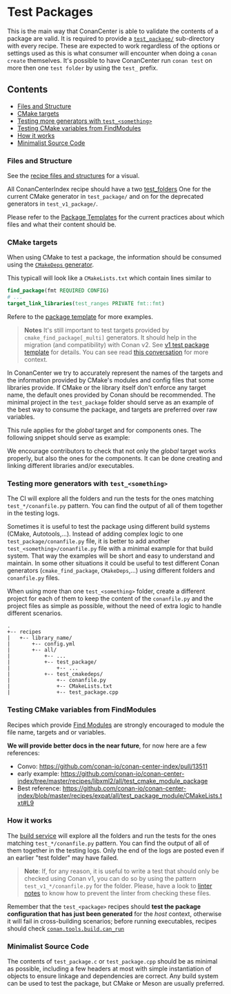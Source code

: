 # Test Packages

This is the main way that ConanCenter is able to validate the contents of a package are valid.
It is required to provide a [`test_package/`](https://docs.conan.io/en/latest/reference/commands/creator/create.html?highlight=test_package)
sub-directory with every recipe. These are expected to work regardless of the options or settings used as this is what consumer will encounter when doing a `conan create`
themselves. It's possible to have ConanCenter run `conan test` on more then one `test folder` by using the `test_` prefix.

<!-- toc -->
## Contents

  * [Files and Structure](#files-and-structure)
  * [CMake targets](#cmake-targets)
  * [Testing more generators with `test_<something>`](#testing-more-generators-with-test_something)
  * [Testing CMake variables from FindModules](#testing-cmake-variables-from-findmodules)
  * [How it works](#how-it-works)
  * [Minimalist Source Code](#minimalist-source-code)<!-- endToc -->

### Files and Structure

See the [recipe files and structures](README.md#recipe-files-structure) for a visual.

All ConanCenterIndex recipe should have a two [test_folders](https://docs.conan.io/en/latest/reference/commands/creator/create.html?highlight=test_folder)
One for the current CMake generator in `test_package/` and on for the deprecated generators in `test_v1_package/`.

Please refer to the [Package Templates](../package_templates/) for the current practices about which files and what their content should be.

### CMake targets

When using CMake to test a package, the information should be consumed using the
[`CMakeDeps` generator](https://docs.conan.io/en/latest/reference/conanfile/tools/cmake/cmakedeps.html?highlight=cmakedeps).

This typicall will look like a `CMakeLists.txt` which contain lines similar to

```cmake
find_package(fmt REQUIRED CONFIG)
# ...
target_link_libraries(test_ranges PRIVATE fmt::fmt)
```

Refere to the [package template](https://github.com/conan-io/conan-center-index/blob/master/docs/package_templates/cmake_package/all/test_package/CMakeLists.txt) for more examples.

> **Notes** It's still important to test targets provided by `cmake_find_package[_multi]` generators.
> It should help in the migration (and compatibility) with Conan v2. See [v1 test package template](https://github.com/conan-io/conan-center-index/blob/master/docs/package_templates/cmake_package/all/test_v1_package/CMakeLists.txt) for details.
> You can see read [this conversation](https://github.com/conan-io/conan-center-index/issues/12888#issuecomment-1290817799) for more context.

In ConanCenter we try to accurately represent the names of the targets and the information provided by CMake's modules and config files that some libraries
provide. If CMake or the library itself don't enforce any target name, the default ones provided by Conan should be recommended. The minimal project
in the `test_package` folder should serve as an example of the best way to consume the package, and targets are preferred over raw variables.

This rule applies for the _global_ target and for components ones. The following snippet should serve as example:

We encourage contributors to check that not only the _global_ target works properly, but also the ones for the components. It can be
done creating and linking different libraries and/or executables.

### Testing more generators with `test_<something>`

The CI will explore all the folders and run the tests for the ones matching `test_*/conanfile.py` pattern. You can find the output of all
of them together in the testing logs.

Sometimes it is useful to test the package using different build systems (CMake, Autotools,...). Instead of adding complex logic to one
`test_package/conanfile.py` file, it is better to add another `test_<something>/conanfile.py` file with a minimal example for that build system. That
way the examples will be short and easy to understand and maintain. In some other situations it could be useful to test different Conan generators
(`cmake_find_package`, `CMakeDeps`,...) using different folders and `conanfile.py` files.

When using more than one `test_<something>` folder, create a different project for each of them to keep the content of the `conanfile.py` and the
project files as simple as possible, without the need of extra logic to handle different scenarios.

```
.
+-- recipes
|   +-- library_name/
|       +-- config.yml
|       +-- all/
|           +-- ...
|           +-- test_package/
|               +-- ...
|           +-- test_cmakedeps/
|               +-- conanfile.py
|               +-- CMakeLists.txt
|               +-- test_package.cpp
```

### Testing CMake variables from FindModules

Recipes which provide [Find Modules](https://cmake.org/cmake/help/latest/manual/cmake-modules.7.html#find-modules) are strongly encouraged to
module the file name, targets and or variables.

**We will provide better docs in the near future**, for now here are a few references:

- Convo: https://github.com/conan-io/conan-center-index/pull/13511
- early example: https://github.com/conan-io/conan-center-index/tree/master/recipes/libxml2/all/test_cmake_module_package
- Best reference: https://github.com/conan-io/conan-center-index/blob/master/recipes/expat/all/test_package_module/CMakeLists.txt#L9

### How it works

The [build service](README.md#the-build-service) will explore all the folders and run the tests for the ones matching `test_*/conanfile.py` pattern.
You can find the output of all of them together in the testing logs. Only the end of the logs are posted even if an earlier "test folder" may have failed.

> **Note**: If, for any reason, it is useful to write a test that should only be checked using Conan v1, you can do so by using the pattern
> `test_v1_*/conanfile.py` for the folder. Please, have a look to [linter notes](../v2_linter.md) to know how to prevent the linter from
> checking these files.

Remember that the `test_<package>` recipes should **test the package configuration that has just been generated** for the _host_ context, otherwise
it will fail in cross-building scenarios; before running executables, recipes should check
[`conan.tools.build.can_run`](https://docs.conan.io/en/latest/reference/conanfile/tools/build.html?highlight=can_run#conan-tools-build-can-run)

### Minimalist Source Code

The contents of `test_package.c` or `test_package.cpp` should be as minimal as possible, including a few headers at most with simple
instantiation of objects to ensure linkage and dependencies are correct. Any build system can be used to test the package, but
CMake or Meson are usually preferred.
